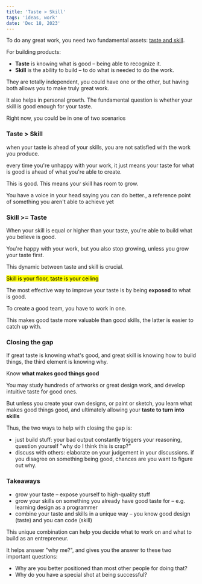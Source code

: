 ```yaml
---
title: 'Taste > Skill'
tags: 'ideas, work'
date: 'Dec 18, 2023'
---
```


To do any great work, you need two fundamental assets: [taste and skill](https://refactoring.fm/p/taste-vs-skills).

For building products:

- **Taste** is knowing what is good – being able to recognize it.
- **Skill** is the ability to build – to do what is needed to do the work.

They are totally independent, you could have one or the other, but having both allows you to make truly great work.

It also helps in personal growth. The fundamental question is whether your skill is good enough for your taste.

Right now, you could be in one of two scenarios

### Taste > Skill

when your taste is ahead of your skills, you are not satisfied with the work you produce.

every time you're unhappy with your work, it just means your taste for what is good is ahead of what you're able to create.

This is good. This means your skill has room to grow.

You have a voice in your head saying you can do better., a reference point of something you aren't able to achieve yet

### Skill >= Taste

When your skill is equal or higher than your taste, you're able to build what you believe is good.

You're happy with your work, but you also stop growing, unless you grow your taste first.

This dynamic between taste and skill is crucial.

<mark>Skill is your floor, taste is your ceiling</mark>

The most effective way to improve your taste is by being **exposed** to what is good.

To create a good team, you have to work in one.

This makes good taste more valuable than good skills, the latter is easier to catch up with.

### Closing the gap

If great taste is knowing what's good, and great skill is knowing how to build things, the third element is knowing why.

Know **what makes good things good**

You may study hundreds of artworks or great design work, and develop intuitive taste for good ones.

But unless you create your own designs, or paint or sketch, you learn what makes good things good, and ultimately allowing your **taste to turn into skills**

Thus, the two ways to help with closing the gap is:

- just build stuff: your bad output constantly triggers your reasoning, question yourself "why do I think this is crap?"
- discuss with others: elaborate on your judgement in your discussions. if you disagree on something being good, chances are you want to figure out why.

### Takeaways

- grow your taste – expose yourself to high-quality stuff
- grow your skills on something you already have good taste for – e.g. learning design as a programmer
- combine your taste and skills in a unique way – you know good design (taste) and you can code (skill)

This unique combination can help you decide what to work on and what to build as an entrepreneur.

It helps answer "why me?", and gives you the answer to these two important questions:

- Why are you better positioned than most other people for doing that?
- Why do you have a special shot at being successful?
